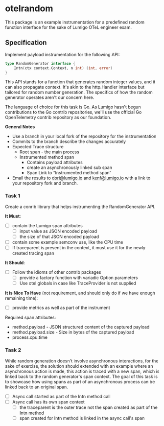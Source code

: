 # otelrandom

This package is an example instrumentation for a predefined random function interface 
for the sake of Lumigo OTeL engineer exam.

## Specification

Implement payload instrumentation for the following API:

```go
type RandomGenerator interface {
    Intn(ctx context.Context, n int) (int, error)	
}
```

This API stands for a function that generates random integer values, and it can also propagate context. 
It's akin to the http.Handler interface but tailored for random number generation. 
The specifics of how the random generator operates aren't our concern here.

The language of choice for this task is Go. 
As Lumigo hasn't begun contributions to the Go contrib repositories,
we'll use the official Go OpenTelemetry contrib repository as our foundation.

**General Notes**
- Use a branch in your local fork of the repository for the instrumentation
- Commits to the branch describe the changes accurately
- Expected Trace structure
  - Root span - the main process
  - Instrumented method span
    - Contains payload attributes
    - create an asynchronously linked sub span
    - Span Link to “Instrumented method span”
- Email the results to dori@lumigo.io and kenf@lumigo.io with a link to your repository fork and branch.

### Task 1

Create a conrib library that helps instrumenting the RandomGenerator API.

**It Must**:
- [ ] contain the Lumigo span attributes
  - [ ] input value as JSON encoded payload 
  - [ ] the size of that JSON encoded payload
- [ ] contain some example semconv use, like the CPU time
- [ ] If traceparent is present in the context, it must use it for the newly created tracing span

**It Should**:
- [ ] Follow the idioms of other contrib packages
  - [ ] provide a factory function with variadic Option parameters
  - [ ] Use otel globals in case like TraceProvider is not supplied

**It is Nice To Have** (not requirement, and should only do if we have enough remaining time):
- [ ] provide metrics as well as part of the instrument

Required span attributes:
- method.payload - JSON structured content of the captured payload
- method.payload.size - Size in bytes of the captured payload
- process.cpu.time

### Task 2

While random generation doesn't involve asynchronous interactions, for the sake of exercise,
the solution should extended with an example where an asynchronous action is made,
this action is traced with a new span, which is linked back to the random generator's span context.
The goal of this task is to showcase how using spans as part of an asynchronous process can be linked back to an original span.

- [ ] Async call started as part of the Intn method call
- [ ] Async call has its own span context
  - [ ] the traceparent is the outer trace not the span created as part of the Intn method
  - [ ] span created for Intn method is linked in the async call's span
